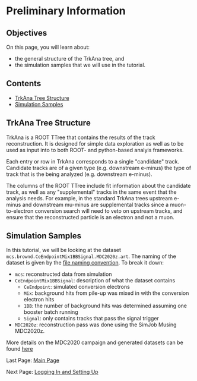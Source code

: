 # Preliminary Information

## Objectives

On this page, you will learn about:

* the general structure of the TrkAna tree, and
* the simulation samples that we will use in the tutorial.

## Contents

* [TrkAna Tree Structure](#TrkAna-Tree-Structure)
* [Simulation Samples](#Simulation-Samples)

## TrkAna Tree Structure

TrkAna is a ROOT TTree that contains the results of the track reconstruction. It is designed for simple data exploration as well as to be used as input into to both ROOT- and python-based analyis frameworks. 

Each entry or row in TrkAna corresponds to a single "candidate" track. Candidate tracks are of a given type (e.g. downstream e-minus) the type of track that is the being analyzed (e.g. downstream e-minus).

The columns of the ROOT TTree include fit information about the candidate track, as well as any "supplemental" tracks in the same event that the analysis needs. For example, in the standard TrkAna trees upstream e-minus and downstream mu-minus are supplemental tracks since a muon-to-electron conversion search will need to veto on upstream tracks, and ensure that the reconstructed particle is an electron and not a muon.

## Simulation Samples

In this tutorial, we will be looking at the dataset ```mcs.brownd.CeEndpointMix1BBSignal.MDC2020z.art```. The naming of the dataset is given by the [file naming convention](https://mu2ewiki.fnal.gov/wiki/FileNames). To break it down:

* ```mcs```: reconstructed data from simulation
* ```CeEndpointMix1BBSignal```: description of what the dataset contains
    * ```CeEndpoint```: simulated conversion electrons
    * ```Mix```: background hits from pile-up was mixed in with the conversion electron hits
    * ```1BB```: the number of background hits was determined assuming one booster batch running
    * ```Signal```: only contains tracks that pass the signal trigger
* ```MDC2020z```: reconstruction pass was done using the SimJob Musing MDC2020z.

More details on the MDC2020 campaign and generated datasets can be found [here](https://mu2ewiki.fnal.gov/wiki/MDC2020)

Last Page: [Main Page](../README.md)

Next Page: [Logging In and Setting Up](setup.md)
